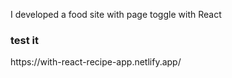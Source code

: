 I developed a food site with page toggle with React

<h3> test it </h3>
https://with-react-recipe-app.netlify.app/
